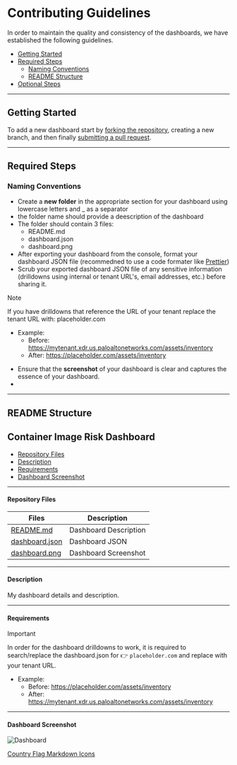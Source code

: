 # Contributing Guidelines

In order to maintain the quality and consistency of the dashboards, we have established the following guidelines.

- [Getting Started](#getting-started)
- [Required Steps](#required-steps)
    - [Naming Conventions](#naming-conventions)
    - [README Structure](#readme-structure)
- [Optional Steps](#optional-steps)

---

## Getting Started

To add a new dashboard start by [forking the repository](https://docs.github.com/en/pull-requests/collaborating-with-pull-requests/working-with-forks/fork-a-repo), creating a new branch, and then finally [submitting a pull request](https://docs.github.com/en/pull-requests/collaborating-with-pull-requests/proposing-changes-to-your-work-with-pull-requests).

---

## Required Steps



### Naming Conventions



- Create a **new folder** in the appropriate section for your dashboard using lowercase letters and _ as a separator
- the folder name should provide a deescription of the dashboard
- The folder should contain 3 files: 
    - README.md
    - dashboard.json
    - dashboard.png
- After exporting your dashboard from the console, format your dashboard JSON file (recommedned to use a code formater like [Prettier](https://prettier.io/))
- Scrub your exported dashboard JSON file of any sensitive information (drilldowns using internal or tenant URL's, email addresses, etc.) before sharing it.
> [!NOTE]
> If you have drilldowns that reference the URL of your tenant replace the tenant URL with: placeholder.com
> - Example:
>    - Before: https://mytenant.xdr.us.paloaltonetworks.com/assets/inventory
>    - After: https://placeholder.com/assets/inventory
- Ensure that the **screenshot** of your dashboard is clear and captures the essence of your dashboard.
- 

---

## README Structure

## Container Image Risk Dashboard

- [Repository Files](#repository-files)
- [Description](#description)
- [Requirements](#requirements)
- [Dashboard Screenshot](#dashboard-screenshot)

---

#### Repository Files

 | Files |  Description |
 |----|----|
 | [README.md](README.md) | Dashboard Description |
 | [dashboard.json](dashboard.json) | Dashboard JSON |
 | [dashboard.png](dashboard.png) | Dashboard Screenshot |

---

#### Description

My dashboard details and description.

---

#### Requirements

> [!IMPORTANT]
> In order for the dashboard drilldowns to work, it is required to search/replace the dashboard.json for :point_right: `placeholder.com` and replace with your tenant URL.
>
> - Example:
>    - Before: https://placeholder.com/assets/inventory
>    - After: https://mytenant.xdr.us.paloaltonetworks.com/assets/inventory

---

#### Dashboard Screenshot

![Dashboard](dashboard.png)







[Country Flag Markdown Icons](https://github.com/ikatyang/emoji-cheat-sheet/blob/master/README.md#flags)
